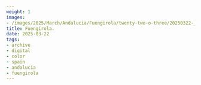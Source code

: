 ```yaml
---
weight: 1
images:
- /images/2025/March/Andalucia/Fuengirola/twenty-two-o-three/20250322-_DSC9012.jpg
title: Fuengirola.
date: 2025-03-22
tags:
- archive
- digital
- color
- spain
- andalucia
- fuengirola
---
```



